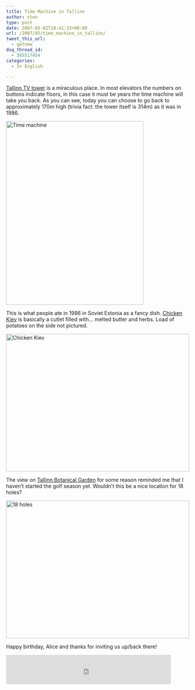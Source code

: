 ```yaml
---
title: Time Machine in Tallinn
author: sten
type: post
date: 2007-05-02T10:41:33+00:00
url: /2007/05/time_machine_in_tallinn/
tweet_this_url:
  - getnew
dsq_thread_id:
  - 385517454
categories:
  - In English

---
```

[Tallinn TV tower][1] is a miraculous place. In most elevators the numbers on buttons indicate floors, in this case it must be years the time machine will take you back. As you can see, today you can choose to go back to approximately 170m high (trivia fact: the tower itself is 314m) as it was in 1986.
  
[<img src="http://farm1.static.flickr.com/197/479875917_9d8de704ce.jpg" width="375" height="500" alt="Time machine" />][2]
  
This is what people ate in 1986 in Soviet Estonia as a fancy dish. [Chicken Kiev][3] is basically a cutlet filled with&#8230; melted butter and herbs. Load of potatoes on the side not pictured.
  
[<img src="http://farm1.static.flickr.com/213/479868186_1c6445a116.jpg" width="500" height="375" alt="Chicken Kiev" />][4]
  
The view on [Tallinn Botanical Garden][5] for some reason reminded me that I haven&#8217;t started the golf season yet. Wouldn&#8217;t this be a nice location for 18 holes?
  
[<img src="http://farm1.static.flickr.com/185/479865770_224b57a4e2.jpg" width="500" height="375" alt="18 holes" />][6]
  
Happy birthday, Alice and thanks for inviting us up/back there!

<iframe src="http://www.facebook.com/plugins/like.php?href=http%3A%2F%2Fsten.tamkivi.com%2F2007%2F05%2Ftime_machine_in_tallinn%2F&layout=standard&show_faces=true&width=450&action=like&colorscheme=light&height=80" scrolling="no" frameborder="0" style="border:none; overflow:hidden; width:450px; height:80px;" allowTransparency="true"></iframe>

 [1]: http://en.wikipedia.org/wiki/Tallinn_TV_Tower
 [2]: http://www.flickr.com/photos/seikatsu/479875917/ "Photo Sharing"
 [3]: http://en.wikipedia.org/wiki/Chicken_Kiev
 [4]: http://www.flickr.com/photos/seikatsu/479868186/ "Photo Sharing"
 [5]: http://www.tba.ee/index.php?lang=eng
 [6]: http://www.flickr.com/photos/seikatsu/479865770/ "Photo Sharing"